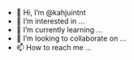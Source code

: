 - 👋 Hi, I’m @kahjuintnt
- 👀 I’m interested in ...
- 🌱 I’m currently learning ... 
- 💞️ I’m looking to collaborate on ...
- 📫 How to reach me ...

<!---
kahjuintnt/kahjuintnt is a ✨ special ✨ repository because its `README.md` (this file) appears on your GitHub profile.
You can click the Preview link to take a look at your changes.
--->
